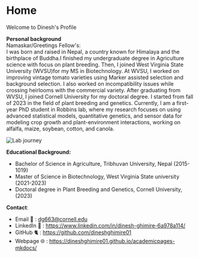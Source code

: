 # Home  
Welcome to Dinesh's Profile

**Personal background**  
Namaskar/Greetings Fellow's:  
I was born and raised in Nepal, a country known for Himalaya and the birthplace of Buddha.I finished my undergraduate degree in Agriculture science with focus on plant breeding. Then, I joined West Virginia State University (WVSU)for my MS in Biotechnology. At WVSU, I worked on improving vintage tomato varieties using Marker assisted selection and background selection. I also worked on incompatibility issues while crossing heirlooms with the commercial variety. After graduating from WVSU, I joined Cornell University for my doctoral degree. I started from fall of 2023 in the field of plant breeding and genetics. Currently, I am a first-year PhD student in Robbins lab, where my research focuses on using advanced statistical models, quantitative genetics, and sensor data for modeling crop growth and plant-environment interactions, working on alfalfa, maize, soybean, cotton, and canola. 

![Lab journey](https://github.com/user-attachments/assets/06adfca9-267e-4b59-b197-822e7c35ad26)


**Educational Background:**  
* Bachelor of Science in Agriculture, Tribhuvan University, Nepal (2015-1019)  
* Master of Science in Biotechnology, West Virginia State university (2021-2023)  
* Doctoral degree in Plant Breeding and Genetics, Cornell University, (2023)  

**Contact**:   
* Email 📧 : dg663@cornell.edu  
* LinkedIn 📖 : https://www.linkedin.com/in/dinesh-ghimire-6a978a114/  
* GitHub 🐈  : https://github.com/dineshghimire01
* Webpage 🌐 : https://dineshghimire01.github.io/academicpages-mkdocs/



